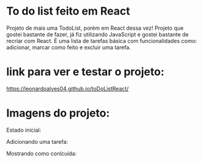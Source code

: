 # To do list feito em React
Projeto de mais uma TodoList, porém em React dessa vez! Projeto que gostei bastante de fazer, já fiz utilizando JavaScript e gostei bastante de recriar com React. É uma lista de tarefas básica com funcionalidades como: adicionar, marcar como feito e excluir uma tarefa.

# link para ver e testar o projeto: 

https://leonardoalves04.github.io/toDoListReact/

# Imagens do projeto:

Estado inicial:

Adicionando uma tarefa:

Mostrando como conlcuída: 

